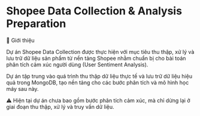 # Shopee Data Collection & Analysis Preparation

📘 Giới thiệu

Dự án Shopee Data Collection được thực hiện với mục tiêu thu thập, xử lý và lưu trữ dữ liệu sản phẩm từ nền tảng Shopee nhằm chuẩn bị cho bài toán phân tích cảm xúc người dùng (User Sentiment Analysis).

Dự án tập trung vào quá trình thu thập dữ liệu thực tế và lưu trữ dữ liệu hiệu quả trong MongoDB, tạo nền tảng cho các bước phân tích và mô hình học máy sau này.

⚠️ Hiện tại dự án chưa bao gồm bước phân tích cảm xúc, mà chỉ dừng lại ở giai đoạn thu thập, xử lý và truy vấn dữ liệu.
